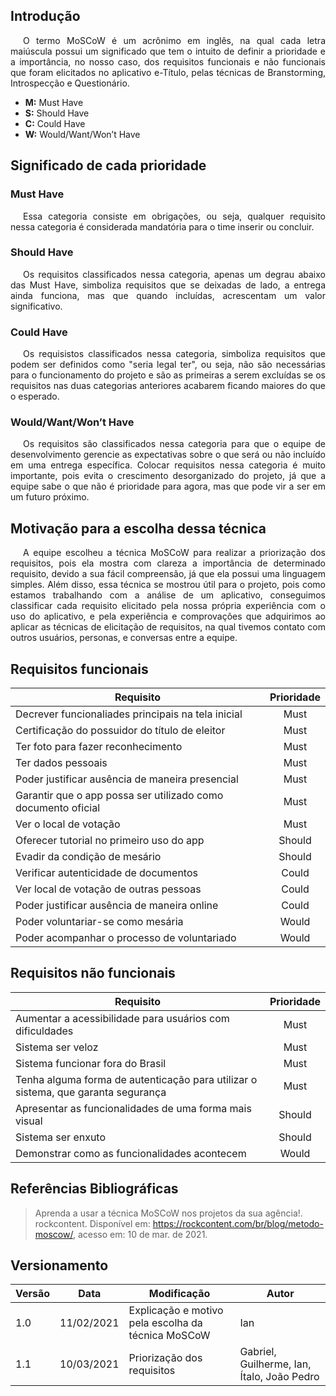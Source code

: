 ## Introdução

<p style="text-indent: 20px; text-align: justify">
O termo MoSCoW é um acrônimo em inglês, na qual cada letra maiúscula possui um significado que tem o intuito de definir a prioridade e a importância, no nosso caso, dos requisitos funcionais e não funcionais que foram elicitados no aplicativo e-Título, pelas técnicas de Branstorming, Introspecção e Questionário.
</p>

- **M:** Must Have
- **S:** Should Have
- **C:** Could Have
- **W:** Would/Want/Won’t Have

## Significado de cada prioridade

### Must Have

<p style="text-indent: 20px; text-align: justify">
Essa categoria consiste em obrigações, ou seja, qualquer requisito nessa categoria é considerada mandatória para o time inserir ou concluir.
</p>

### Should Have

<p style="text-indent: 20px; text-align: justify">
Os requisitos classificados nessa categoria, apenas um degrau abaixo das Must Have, simboliza requisitos que se deixadas de lado, a entrega ainda funciona, mas que quando incluídas, acrescentam um valor significativo.
</p>

### Could Have

<p style="text-indent: 20px; text-align: justify">
Os requisistos classificados nessa categoria, simboliza requisitos que podem ser definidos como "seria legal ter", ou seja, não são necessárias para o funcionamento do projeto e são as primeiras a serem excluídas se os requisitos nas duas categorias anteriores acabarem ficando maiores do que o esperado.
</p>

### Would/Want/Won’t Have

<p style="text-indent: 20px; text-align: justify">
Os requisitos são classificados nessa categoria para que o equipe de desenvolvimento gerencie as expectativas sobre o que será ou não incluído em uma entrega específica. Colocar requisitos nessa categoria é muito importante, pois evita o crescimento desorganizado do projeto, já que a equipe sabe o que não é prioridade para agora, mas que pode vir a ser em um futuro próximo.
</p>

## Motivação para a escolha dessa técnica

<p style="text-indent: 20px; text-align: justify">
A equipe escolheu a técnica MoSCoW para realizar a priorização dos requisitos, pois ela mostra com clareza a importância de determinado requisito, devido a sua fácil compreensão, já que ela possui uma linguagem simples. Além disso, essa técnica se mostrou útil para o projeto, pois como estamos trabalhando com a análise de um aplicativo, conseguimos classificar cada requisito elicitado pela nossa própria experiência com o uso do aplicativo, e pela experiência e comprovações que adquirimos ao aplicar as técnicas de elicitação de requisitos, na qual tivemos contato com outros usuários, personas, e conversas entre a equipe.
</p>

## Requisitos funcionais

| Requisito | Prioridade |
|--|:--:|
| Decrever funcionaliades principais na tela inicial | Must |
| Certificação do possuidor do título de eleitor | Must |
| Ter foto para fazer reconhecimento | Must |
| Ter dados pessoais | Must |
| Poder justificar ausência de maneira presencial | Must |
| Garantir que o app possa ser utilizado como documento oficial | Must |
| Ver o local de votação | Must |
| Oferecer tutorial no primeiro uso do app | Should |
| Evadir da condição de mesário | Should |
| Verificar autenticidade de documentos | Could |
| Ver local de votação de outras pessoas | Could |
| Poder justificar ausência de maneira online| Could |
| Poder voluntariar-se como mesária | Would |
| Poder acompanhar o processo de voluntariado | Would |

## Requisitos não funcionais

| Requisito | Prioridade |
|--|:--:|
| Aumentar a acessibilidade para usuários com dificuldades | Must |
| Sistema ser veloz | Must |
| Sistema funcionar fora do Brasil | Must |
| Tenha alguma forma de autenticação para utilizar o sistema, que garanta segurança | Must |
| Apresentar as funcionalidades de uma forma mais visual | Should |
| Sistema ser enxuto | Should |
| Demonstrar como as funcionalidades acontecem | Would |



## Referências Bibliográficas
>Aprenda a usar a técnica MoSCoW nos projetos da sua agência!. rockcontent. Disponível em: https://rockcontent.com/br/blog/metodo-moscow/, acesso em: 10 de mar. de 2021.

## Versionamento
| Versão | Data | Modificação | Autor |
|--|--|--|--|
| 1.0 | 11/02/2021 | Explicação e motivo pela escolha da técnica MoSCoW | Ian |
| 1.1 | 10/03/2021 | Priorização dos requisitos | Gabriel, Guilherme, Ian, Ítalo, João Pedro |